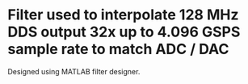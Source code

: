 # Filter used to interpolate 128 MHz DDS output 32x up to 4.096 GSPS sample rate to match ADC / DAC

Designed using MATLAB filter designer.
